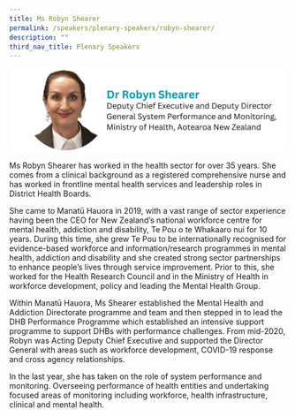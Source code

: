 ```yaml
---
title: Ms Robyn Shearer
permalink: /speakers/plenary-speakers/robyn-shearer/
description: ""
third_nav_title: Plenary Speakers
---
```

<div style="display: flex; flex-wrap: wrap;">
  <div style="flex-basis: 100%; max-width: 100%;">
    <img alt="track speakers 1" src="/images/SpeakersPhoto/robynshearerv2.png">
  </div>
</div>

Ms Robyn Shearer has worked in the health sector for over 35 years. She comes from a clinical background as a registered comprehensive nurse and has worked in frontline mental health services and leadership roles in District Health Boards.

She came to Manatū Hauora in 2019, with a vast range of sector experience having been the CEO for New Zealand’s national workforce centre for mental health, addiction and disability,   Te Pou o te Whakaaro nui for 10 years. During this time, she grew Te Pou to be internationally recognised for evidence-based workforce and information/research programmes in mental health, addiction and disability and she created strong sector partnerships to enhance people’s lives through service improvement. Prior to this, she worked for the Health Research Council and in the Ministry of Health in workforce development, policy and leading the Mental Health Group.

Within Manatū Hauora, Ms Shearer established the Mental Health and Addiction Directorate programme and team and then stepped in to lead the DHB  Performance Programme which established an intensive support programme to support DHBs with performance challenges. From mid-2020, Robyn was Acting Deputy Chief Executive and supported the Director General with areas such as workforce development, COVID-19 response and cross agency relationships.

In the last year, she has taken on the role of system performance and monitoring. Overseeing performance of health entities and undertaking focused areas of monitoring including workforce, health infrastructure, clinical and mental health.